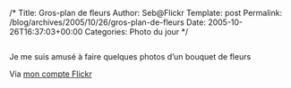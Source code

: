 /*
 Title: Gros-plan de fleurs
 Author: Seb@Flickr
 Template: post
 Permalink: /blog/archives/2005/10/26/gros-plan-de-fleurs
 Date: 2005-10-26T16:37:03+00:00
 Categories: Photo du jour
*/
<p><a href="http://www.flickr.com/photos/z720/56305132/"><img src="http://static.flickr.com/27/56305132_2320651478_m.jpg" alt="" /></a></p>
</p>
<p>Je me suis amusé à faire quelques photos d&rsquo;un bouquet de fleurs</p>
<p>Via <a href="http://www.flickr.com/people/z720/">mon compte Flickr</a></p>
